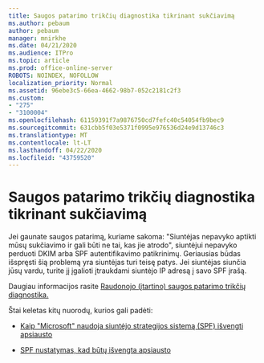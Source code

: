 ```yaml
---
title: Saugos patarimo trikčių diagnostika tikrinant sukčiavimą
ms.author: pebaum
author: pebaum
manager: mnirkhe
ms.date: 04/21/2020
ms.audience: ITPro
ms.topic: article
ms.prod: office-online-server
ROBOTS: NOINDEX, NOFOLLOW
localization_priority: Normal
ms.assetid: 96ebe3c5-66ea-4662-98b7-052c2181c2f3
ms.custom:
- "275"
- "3100004"
ms.openlocfilehash: 61159391f7a9876750cd7fefc40c54054fb9bec9
ms.sourcegitcommit: 631cbb5f03e5371f0995e976536d24e9d13746c3
ms.translationtype: MT
ms.contentlocale: lt-LT
ms.lasthandoff: 04/22/2020
ms.locfileid: "43759520"
---
```

# <a name="troubleshooting-the-safety-tip-for-fraud-detection-checks"></a>Saugos patarimo trikčių diagnostika tikrinant sukčiavimą

Jei gaunate saugos patarimą, kuriame sakoma: "Siuntėjas nepavyko aptikti mūsų sukčiavimo ir gali būti ne tai, kas jie atrodo", siuntėjui nepavyko perduoti DKIM arba SPF autentifikavimo patikrinimų. Geriausias būdas išspręsti šią problemą yra siuntėjas turi teisę patys. Jei siuntėjas siunčia jūsų vardu, turite jį įgalioti įtraukdami siuntėjo IP adresą į savo SPF įrašą.
  
Daugiau informacijos rasite [Raudonojo (įtartino) saugos patarimo trikčių diagnostika.](https://blogs.msdn.microsoft.com/tzink/2016/11/02/troubleshooting-the-red-suspicious-safety-tip-for-fraud-detection-checks/)
  
Štai keletas kitų nuorodų, kurios gali padėti:
  
- [Kaip "Microsoft" naudoja siuntėjo strategijos sistemą (SPF) išvengti apsiausto](https://docs.microsoft.com/office365/SecurityCompliance/how-office-365-uses-spf-to-prevent-spoofing)

- [SPF nustatymas, kad būtų išvengta apsiausto](https://docs.microsoft.com/office365/SecurityCompliance/set-up-spf-in-office-365-to-help-prevent-spoofing)
